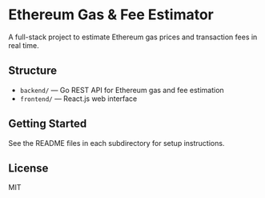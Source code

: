 # Ethereum Gas & Fee Estimator

A full-stack project to estimate Ethereum gas prices and transaction fees in real time.

## Structure

- `backend/` — Go REST API for Ethereum gas and fee estimation
- `frontend/` — React.js web interface

## Getting Started

See the README files in each subdirectory for setup instructions.

## License

MIT
